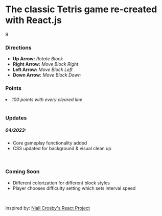 
<h1>The classic Tetris game re-created with React.js</h1>9


<h3><b>Directions</b></h3>
<ul> 
<li><b>Up Arrow:</b> <i>Rotate Block</i></li>
<li><b>Right Arrow:</b> <i>Move Block Right</i></li>
<li><b>Left Arrow:</b> <i>Move Block Left</i></li>
<li><b>Down Arrow:</b> <i>Move Block Down</i></li>
</ul>

<h3><b>Points</b></h3>
<li><i>100 points with every cleared line</i>
<br/>
<br>
<h3><b>Updates</b></h3>
<h5>04/2023:</h5>
<ul><li>Core gameplay functionality added</li>
<li>CSS updated for background & visual clean up</li>
</ul>
<br/>
<h3><b>Coming Soon</b></h3>
<ul><li>Different colorization for different block styles</li>
<li>Player chooses difficulty setting which sets interval speed</li></ul>
</br>





Inspired by: <a href="https://blog.ag-grid.com/author/niall">Niall Crosby's React Project</a>
